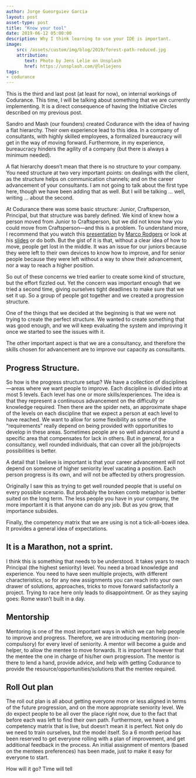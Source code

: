 ```yaml
---
author: Jorge Gueorguiev Garcia
layout: post
asset-type: post
title: "Know your tool"
date: 2019-06-12 05:00:00
description: Why I think learning to use your IDE is important.
image: 
    src: /assets/custom/img/blog/2019/forest-path-reduced.jpg
    attribution:
       text: Photo by Jens Lelie on Unsplash
       href: https://unsplash.com/@leliejens
tags: 
- codurance
---
```


This is the third and last post (at least for now), on internal workings of Codurance. This time, I will be talking about something that we are currently implementing. It is a direct consequence of having the Initiative Circles described on my previous post.

Sandro and Mash (our founders) created Codurance with the idea of having a flat hierarchy. Their own experience lead to this idea. In a company of consultants, with highly skilled employees, a formalized bureaucracy will get in the way of moving forward. Furthermore, in my experience, bureaucracy hinders the agility of a company (but there is always a minimum needed).

A flat hierarchy doesn’t mean that there is no structure to your company. You need structure at two very important points: on dealings with the client, as the structure helps on communication channels; and on the career advancement of your consultants. I am not going to talk about the first type here, though we have been adding that as well. But I will be talking … well, writing ... about the second.

At Codurance there was some basic structure: Junior, Craftsperson, Principal, but that structure was barely defined. We kind of knew how a person moved from Junior to Craftsperson, but we did not know how you could move from Craftsperson—and this is a problem. To understand more, I recommend that you watch this [presentation](https://youtu.be/jA1Q94d2z10?list=PLBzScQzZ83I_qiY6iuS-jHmp1QvdE8m5_) by [Marco Rodgers](https://www.linkedin.com/in/marcorogers/) or look at his [slides](https://speakerdeck.com/polotek/creating-a-career-ladder-for-engineers) or do both. But the gist of it is that, without a clear idea of how to move, people get lost in the middle. It was an issue for our juniors because they were left to their own devices to know how to improve, and for senior people because they were left without a way to show their advancement, nor a way to reach a higher position.

So out of these concerns we tried earlier to create some kind of structure, but the effort fizzled out. Yet the concern was important enough that we tried a second time, giving ourselves tight deadlines to make sure that we set it up. So a group of people got together and we created a progression structure.

One of the things that we decided at the beginning is that we were not trying to create the perfect structure. We wanted to create something that was good enough, and we will keep evaluating the system and improving it once we started to see the issues with it. 

The other important aspect is that we are a consultancy, and therefore the skills chosen for advancement are to improve our capacity as consultants.

## Progress Structure.
So how is the progress structure setup? We have a collection of disciplines—areas where we want people to improve. Each discipline is divided into at most 5 levels. Each level has one or more skills/experiences. The idea is that they represent a continuous advancement on the difficulty or knowledge required. Then there are the spider nets, an approximate shape of the levels on each discipline that we expect a person at each level to have reached. We want to allow for some flexibility as some of the “requirements” really depend on being provided with opportunities to develop in these areas. Sometimes people are so well advanced around a specific area that compensates for lack in others. But in general, for a consultancy, well rounded individuals, that can cover all the job/projects possibilities is better.

A detail that I believe is important is that your career advancement will not depend on someone of higher seniority level vacating a position. Each person progress is its own, and will not be affected by others progression.

Originally I saw this as trying to get well rounded people that is useful on every possible scenario. But probably the broken comb metaphor is better suited on the long term. The less people you have in your company, the more important it is that anyone can do any job. But as you grow, that importance subsides.

Finally, the competency matrix that we are using is not a tick-all-boxes idea. It provides a general idea of  expectations.

##  It is a Marathon, not a sprint.
I think this is something that needs to be understood. It takes years to reach Principal (the highest seniority) level. You need a broad knowledge and experience. You need to have seen multiple projects, with different characteristics, so for any new assignments you can reach into your own drawer of solutions, approaches, tricks to move forward satisfactorily a project. Trying to race here only leads to disappointment. Or as they saying goes: Rome wasn’t built in a day.

## Mentorship
Mentoring is one of the most important ways in which we can help people to improve and progress. Therefore, we are introducing mentoring (non-compulsory) for every level of seniority. A mentor will become a guide and helper, to allow the mentee to move forwards. It is important however that the mentee the one in charge of his/her own progression. The mentor is there to lend a hand, provide advice, and help with getting Codurance to provide the resource/opportunities/solutions that the mentee required.

## Roll Out plan

The roll out plan is all about getting everyone more or less aligned in terms of the future progression, and on the more appropriate seniority level. We do expect people to be all over the place right now, due to the fact that before each was left to find their own path. Furthermore, we have a competency matrix that is live, but doesn’t mean it is perfect. Not only do we need to train ourselves, but the model itself. So a 6 month period has been reserved to get everyone rolling with a plan of improvement, and get additional feedback in the process. An initial assignment of mentors (based on the mentees preferences) has been made, just to make it easy for everyone to start.



How will it go? Time will tell

